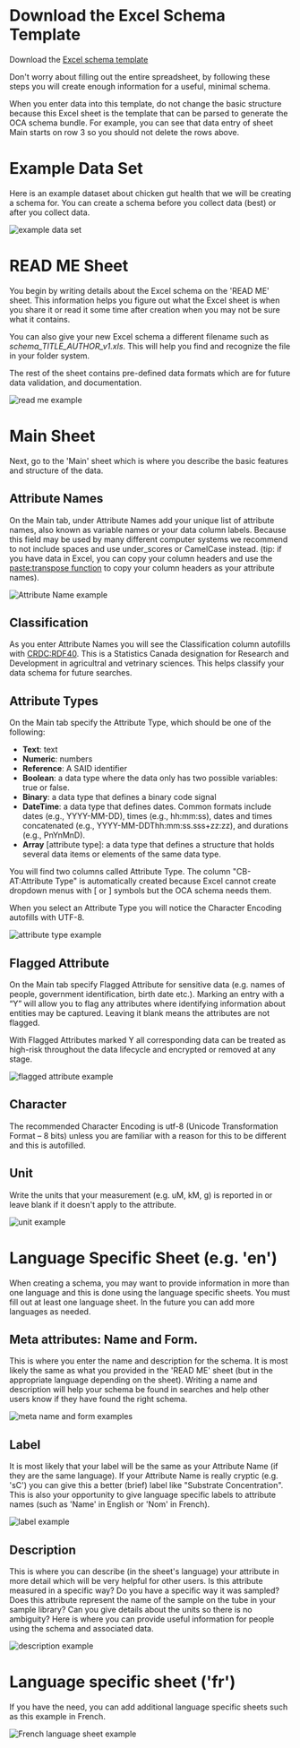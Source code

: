 # Download the Excel Schema Template
Download the [Excel schema template](/pictures/UoG_SchemaTemplate_v1.xlsx)

Don't worry about filling out the entire spreadsheet, by following these steps you will create enough information for a useful, minimal schema.

When you enter data into this template, do not change the basic structure because this Excel sheet is the template that can be parsed to generate the OCA schema bundle. For example, you can see that data entry of sheet Main starts on row 3 so you should not delete the rows above.

# Example Data Set

Here is an example dataset about chicken gut health that we will be creating a schema for. You can create a schema before you collect data (best) or after you collect data.

![example data set](/pictures/chicken_sample_data.PNG)

# READ ME Sheet

You begin by writing details about the Excel schema on the 'READ ME' sheet. This information helps you figure out what the Excel sheet is when you share it or read it some time after creation when you may not be sure what it contains.

You can also give your new Excel schema a different filename such as *schema_TITLE_AUTHOR_v1.xls*. This will help you find and recognize the file in your folder system.

The rest of the sheet contains pre-defined data formats which are for future data validation, and documentation.

![read me example](/pictures/chicken_read_me.PNG)

# Main Sheet

Next, go to the 'Main' sheet which is where you describe the basic features and structure of the data.

## Attribute Names

On the Main tab, under Attribute Names add your unique list of attribute names, also known as variable names or your data column labels. Because this field may be used by many different computer systems we recommend to not include spaces and use under_scores or CamelCase instead. (tip: if you have data in Excel, you can copy your column headers and use the [paste:transpose function](https://support.microsoft.com/en-us/office/transpose-rotate-data-from-rows-to-columns-or-vice-versa-3419f2e3-beab-4318-aae5-d0f862209744) to copy your column headers as your attribute names).

![Attribute Name example](/pictures/chicken_attribute_names.PNG)

## Classification

As you enter Attribute Names you will see the Classification column autofills with [CRDC:RDF40](https://www23.statcan.gc.ca/imdb/p3VD.pl?Function=getVD&TVD=1278187&CVD=1278188&CPV=RDF40&CST=01012020&CLV=1&MLV=4). This is a Statistics Canada designation for Research and Development in agricultral and vetrinary sciences. This helps classify your data schema for future searches.

## Attribute Types
On the Main tab specify the Attribute Type, which should be one of the following:
* **Text**: text
* **Numeric**: numbers
* **Reference**: A SAID identifier 
* **Boolean**: a data type where the data only has two possible variables: true or false.
* **Binary**: a data type that defines a binary code signal 
* **DateTime**: a data type that defines dates. Common formats include dates (e.g., YYYY-MM-DD), times (e.g., hh:mm:ss), dates and times concatenated (e.g., YYYY-MM-DDThh:mm:ss.sss+zz:zz), and durations (e.g., PnYnMnD).
 * **Array** [attribute type]: a data type that defines a structure that holds several data items or elements of the same data type. 

You will find two columns called Attribute Type. The column "CB-AT:Attribute Type" is automatically created because Excel cannot create dropdown menus with [ or ] symbols but the OCA schema needs them.

When you select an Attribute Type you will notice the Character Encoding autofills with UTF-8.

![attribute type example](/pictures/chicken_attribute_type.PNG)

## Flagged Attribute
On the Main tab specify Flagged Attribute for sensitive data (e.g. names of people, government identification, birth date etc.). Marking an entry with a “Y” will allow you to flag any attributes where identifying information about entities may be captured. Leaving it blank means the attributes are not flagged.

With Flagged Attributes marked Y all corresponding data can be treated as high-risk throughout the data lifecycle and encrypted or removed at any stage.

![flagged attribute example](/pictures/chicken_flagged_attribute.PNG)

## Character

The recommended Character Encoding is utf-8 (Unicode Transformation Format – 8 bits) unless you are familiar with a reason for this to be different and this is autofilled.

## Unit

Write the units that your measurement (e.g. uM, kM, g) is reported in or leave blank if it doesn't apply to the attribute.

![unit example](/pictures/chicken_unit.PNG)

# Language Specific Sheet (e.g. 'en')

When creating a schema, you may want to provide information in more than one language and this is done using the language specific sheets. You must fill out at least one language sheet. In the future you can add more languages as needed.

## Meta attributes: Name and Form.

This is where you enter the name and description for the schema. It is most likely the same as what you provided in the 'READ ME' sheet (but in the appropriate language depending on the sheet). Writing a name and description will help your schema be found in searches and help other users know if they have found the right schema.

![meta name and form examples](/pictures/chicken_meta_EN.PNG)

## Label

It is most likely that your label will be the same as your Attribute Name (if they are the same language). If your Attribute Name is really cryptic (e.g. 'sC') you can give this a better (brief) label like "Substrate Concentration". This is also your opportunity to give language specific labels to attribute names (such as 'Name' in English or 'Nom' in French).

![label example](/pictures/chicken_label_EN.PNG)

## Description

This is where you can describe (in the sheet's language) your attribute in more detail which will be very helpful for other users. Is this attribute measured in a specific way? Do you have a specific way it was sampled? Does this attribute represent the name of the sample on the tube in your sample library? Can you give details about the units so there is no ambiguity? Here is where you can provide useful information for people using the schema and associated data.

![description example](/pictures/chicken_information_EN.PNG)

# Language specific sheet ('fr')

If you have the need, you can add additional language specific sheets such as this example in French.

![French language sheet example](/pictures/chicken_FR.PNG)
